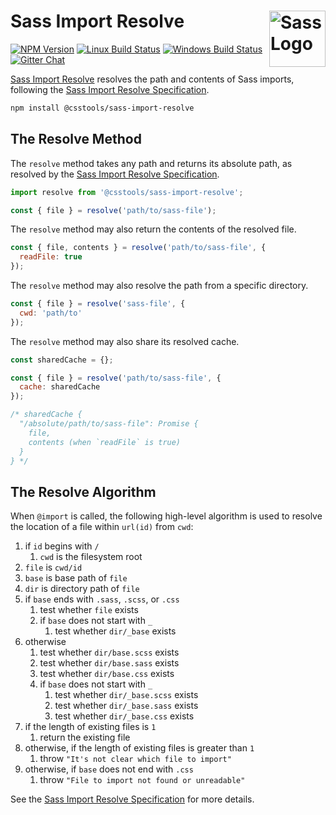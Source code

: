 # Sass Import Resolve [<img src="https://jonathantneal.github.io/sass-import-resolve/sass-logo.svg" alt="Sass Logo" width="90" height="90" align="right">][Sass Import Resolve]

[![NPM Version][npm-img]][npm-url]
[![Linux Build Status][cli-img]][cli-url]
[![Windows Build Status][win-img]][win-url]
[![Gitter Chat][git-img]][git-url]

[Sass Import Resolve] resolves the path and contents of Sass imports, following
the [Sass Import Resolve Specification].

```sh
npm install @csstools/sass-import-resolve
```

## The Resolve Method

The `resolve` method takes any path and returns its absolute path, as
resolved by the [Sass Import Resolve Specification].

```js
import resolve from '@csstools/sass-import-resolve';

const { file } = resolve('path/to/sass-file');
```

The `resolve` method may also return the contents of the resolved file.

```js
const { file, contents } = resolve('path/to/sass-file', {
  readFile: true
});
```

The `resolve` method may also resolve the path from a specific directory.

```js
const { file } = resolve('sass-file', {
  cwd: 'path/to'
});
```

The `resolve` method may also share its resolved cache.

```js
const sharedCache = {};

const { file } = resolve('path/to/sass-file', {
  cache: sharedCache
});

/* sharedCache {
  "/absolute/path/to/sass-file": Promise {
    file,
    contents (when `readFile` is true)
  }
} */
```

## The Resolve Algorithm

When `@import` is called, the following high-level algorithm is used to resolve
the location of a file within `url(id)` from `cwd`:

1. if `id` begins with `/`
   1. `cwd` is the filesystem root
2. `file` is `cwd/id`
3. `base` is base path of `file`
4. `dir` is directory path of `file`
5. if `base` ends with `.sass`, `.scss`, or `.css`
   1. test whether `file` exists
   2. if `base` does not start with `_`
      1. test whether `dir/_base` exists
6. otherwise
   1. test whether `dir/base.scss` exists
   2. test whether `dir/base.sass` exists
   3. test whether `dir/base.css` exists
   4. if `base` does not start with `_`
      1. test whether `dir/_base.scss` exists
      2. test whether `dir/_base.sass` exists
      3. test whether `dir/_base.css` exists
6. if the length of existing files is `1`
   1. return the existing file
7. otherwise, if the length of existing files is greater than `1`
   1. throw `"It's not clear which file to import"`
8. otherwise, if `base` does not end with `.css`
   1. throw `"File to import not found or unreadable"`

See the [Sass Import Resolve Specification] for more details.

[Sass Import Resolve]: https://github.com/jonathantneal/sass-import-resolve
[Sass Import Resolve Specification]: https://jonathantneal.github.io/sass-import-resolve

[cli-url]: https://travis-ci.org/jonathantneal/sass-import-resolve
[cli-img]: https://img.shields.io/travis/jonathantneal/sass-import-resolve.svg
[git-url]: https://gitter.im/postcss/postcss
[git-img]: https://img.shields.io/badge/chat-gitter-blue.svg
[npm-url]: https://www.npmjs.com/package/@csstools/sass-import-resolve
[npm-img]: https://img.shields.io/npm/v/@csstools/sass-import-resolve.svg
[win-url]: https://ci.appveyor.com/project/jonathantneal/sass-import-resolve
[win-img]: https://img.shields.io/appveyor/ci/jonathantneal/sass-import-resolve.svg
